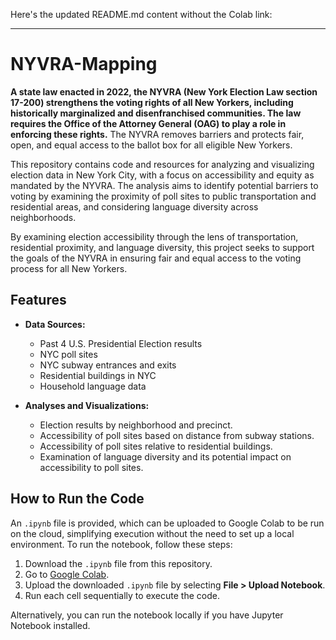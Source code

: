 Here's the updated README.md content without the Colab link:

---

# NYVRA-Mapping

**A state law enacted in 2022, the NYVRA (New York Election Law section 17-200) strengthens the voting rights of all New Yorkers, including historically marginalized and disenfranchised communities. The law requires the Office of the Attorney General (OAG) to play a role in enforcing these rights.** The NYVRA removes barriers and protects fair, open, and equal access to the ballot box for all eligible New Yorkers.

This repository contains code and resources for analyzing and visualizing election data in New York City, with a focus on accessibility and equity as mandated by the NYVRA. The analysis aims to identify potential barriers to voting by examining the proximity of poll sites to public transportation and residential areas, and considering language diversity across neighborhoods.

By examining election accessibility through the lens of transportation, residential proximity, and language diversity, this project seeks to support the goals of the NYVRA in ensuring fair and equal access to the voting process for all New Yorkers.

## Features

- **Data Sources:** 
  - Past 4 U.S. Presidential Election results
  - NYC poll sites
  - NYC subway entrances and exits
  - Residential buildings in NYC
  - Household language data

- **Analyses and Visualizations:**
  - Election results by neighborhood and precinct.
  - Accessibility of poll sites based on distance from subway stations.
  - Accessibility of poll sites relative to residential buildings.
  - Examination of language diversity and its potential impact on accessibility to poll sites.

## How to Run the Code

An `.ipynb` file is provided, which can be uploaded to Google Colab to be run on the cloud, simplifying execution without the need to set up a local environment. To run the notebook, follow these steps:

1. Download the `.ipynb` file from this repository.
2. Go to [Google Colab](https://colab.research.google.com/).
3. Upload the downloaded `.ipynb` file by selecting **File > Upload Notebook**.
4. Run each cell sequentially to execute the code.

Alternatively, you can run the notebook locally if you have Jupyter Notebook installed.
